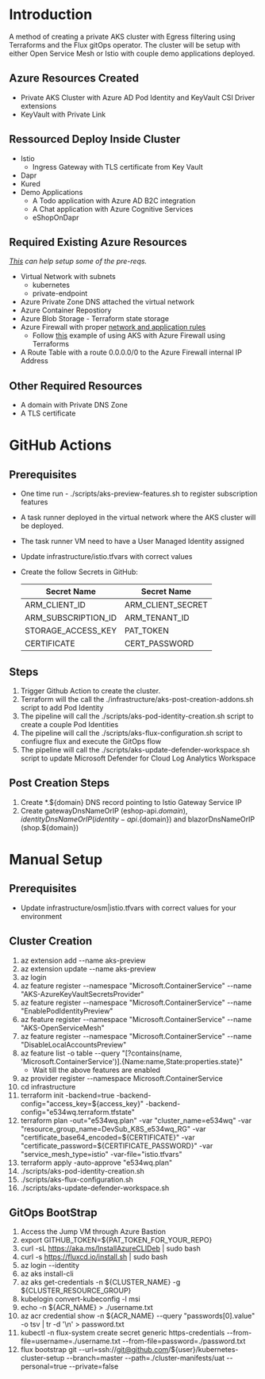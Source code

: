 # Introduction 
A method of creating a private AKS cluster with Egress filtering using Terraforms and the Flux gitOps operator. The cluster will be setup with either Open Service Mesh or Istio with couple demo applications deployed. 

## Azure Resources Created
* Private AKS Cluster with Azure AD Pod Identity and KeyVault CSI Driver extensions
* KeyVault with Private Link

## Ressourced Deploy Inside Cluster
* Istio 
    * Ingress Gateway with TLS certificate from Key Vault
* Dapr
* Kured
* Demo Applications
    * A Todo application with Azure AD B2C integration
    * A Chat application with Azure Cognitive Services
    * eShopOnDapr

## Required Existing Azure Resources
_[This](https://github.com/briandenicola/kubernetes-cluster-setup/blob/master/infrastructure/prereqs/azuredeploy.template.json) can help setup some of the pre-reqs._
* Virtual Network with subnets
    * kubernetes
    * private-endpoint
* Azure Private Zone DNS attached the virtual network
* Azure Container Repostiory 
* Azure Blob Storage - Terraform state storage
* Azure Firewall with proper [network and application rules](https://docs.microsoft.com/en-us/azure/aks/limit-egress-traffic)
   *  Follow [this](https://github.com/briandenicola/cqrs/blob/master/Infrastructure/terraform/regional-firewall-rules.tf) example of using AKS with Azure Firewall using Terraforms
* A Route Table with a route 0.0.0.0/0 to the Azure Firewall internal IP Address

## Other Required Resources
* A domain with Private DNS Zone 
* A TLS certificate 

# GitHub Actions
## Prerequisites
* One time run - ./scripts/aks-preview-features.sh to register subscription features
* A task runner deployed in the virtual network where the AKS cluster will be deployed.
* The task runner VM need to have a User Managed Identity assigned 
* Update infrastructure/istio.tfvars with correct values
* Create the follow Secrets in GitHub:

    | Secret Name | Secret Name |
    --------------- | --------------- 
    | ARM_CLIENT_ID | ARM_CLIENT_SECRET | 
    | ARM_SUBSCRIPTION_ID | ARM_TENANT_ID | 
    | STORAGE_ACCESS_KEY | PAT_TOKEN |
    | CERTIFICATE | CERT_PASSWORD |

## Steps
1. Trigger Github Action to create the cluster. 
1. Terraform will the call the ./infrastructure/aks-post-creation-addons.sh script to add Pod Identity
1. The pipeline will call the ./scripts/aks-pod-identity-creation.sh script to create a couple Pod Identities 
1. The pipeline will call the ./scripts/aks-flux-configuration.sh script to confiugre flux and execute the GitOps flow
1. The pipeline will call the ./scripts/aks-update-defender-workspace.sh script to update Microsoft Defender for Cloud Log Analytics Workspace

## Post Creation Steps
1. Create *.${domain} DNS record pointing to Istio Gateway Service IP
1. Create gatewayDnsNameOrIP (eshop-api.${domain}), identityDnsNameOrIP (identity-api.${domain}) and blazorDnsNameOrIP (shop.${domain})

# Manual Setup
## Prerequisites
* Update infrastructure/osm|istio.tfvars with correct values for your environment

## Cluster Creation
1. az extension add --name aks-preview
1. az extension update --name aks-preview
1. az login
1. az feature register --namespace "Microsoft.ContainerService" --name "AKS-AzureKeyVaultSecretsProvider"
1. az feature register --namespace "Microsoft.ContainerService" --name "EnablePodIdentityPreview"
1. az feature register --namespace "Microsoft.ContainerService" --name "AKS-OpenServiceMesh"
1. az feature register --namespace "Microsoft.ContainerService" --name "DisableLocalAccountsPreview"
1. az feature list -o table --query "[?contains(name, 'Microsoft.ContainerService')].{Name:name,State:properties.state}"
    * Wait till the above features are enabled
1. az provider register --namespace Microsoft.ContainerService
1. cd infrastructure
1. terraform init -backend=true -backend-config="access_key=${access_key}" -backend-config="e534wq.terraform.tfstate"
1. terraform plan -out="e534wq.plan" -var "cluster_name=e534wq" -var "resource_group_name=DevSub_K8S_e534wq_RG" -var "certificate_base64_encoded=${CERTIFICATE}"  -var "certificate_password=${CERTIFICATE_PASSWORD}" -var "service_mesh_type=istio" -var-file="istio.tfvars" 
1. terraform apply -auto-approve "e534wq.plan"
1. ./scripts/aks-pod-identity-creation.sh
1. ./scripts/aks-flux-configuration.sh
1. ./scripts/aks-update-defender-workspace.sh 

## GitOps BootStrap
1. Access the Jump VM through Azure Bastion 
1. export GITHUB_TOKEN=${PAT_TOKEN_FOR_YOUR_REPO}
1. curl -sL https://aka.ms/InstallAzureCLIDeb | sudo bash
1. curl -s https://fluxcd.io/install.sh | sudo bash
1. az login --identity
1. az aks install-cli
1. az aks get-credentials -n ${CLUSTER_NAME} -g ${CLUSTER_RESOURCE_GROUP}
1. kubelogin convert-kubeconfig -l msi
1. echo -n ${ACR_NAME} > ./username.txt 
1. az acr credential show -n ${ACR_NAME} --query "passwords[0].value" -o tsv | tr -d '\n' > password.txt 
1. kubectl -n flux-system create secret generic https-credentials --from-file=username=./username.txt --from-file=password=./password.txt
1. flux bootstrap git --url=ssh://git@github.com/${user}/kubernetes-cluster-setup --branch=master --path=./cluster-manifests/uat  --personal=true --private=false
